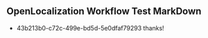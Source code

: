 ## OpenLocalization Workflow Test MarkDown
* 43b213b0-c72c-499e-bd5d-5e0dfaf79293 
thanks!<!--HONumber=Mar16_HO2-->
